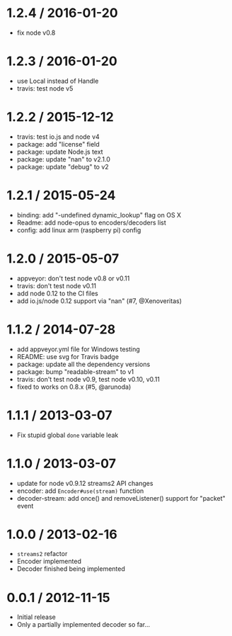 
1.2.4 / 2016-01-20
==================

  * fix node v0.8

1.2.3 / 2016-01-20
==================

  * use Local instead of Handle
  * travis: test node v5

1.2.2 / 2015-12-12
==================

  * travis: test io.js and node v4
  * package: add "license" field
  * package: update Node.js text
  * package: update "nan" to v2.1.0
  * package: update "debug" to v2

1.2.1 / 2015-05-24
==================

  * binding: add "-undefined dynamic_lookup" flag on OS X
  * Readme: add node-opus to encoders/decoders list
  * config: add linux arm (raspberry pi) config

1.2.0 / 2015-05-07
==================

  * appveyor: don't test node v0.8 or v0.11
  * travis: don't test node v0.11
  * add node 0.12 to the CI files
  * add io.js/node 0.12 support via "nan" (#7, @Xenoveritas)

1.1.2 / 2014-07-28
==================

  * add appveyor.yml file for Windows testing
  * README: use svg for Travis badge
  * package: update all the dependency versions
  * package: bump "readable-stream" to v1
  * travis: don't test node v0.9, test node v0.10, v0.11
  * fixed to works on 0.8.x (#5, @arunoda)

1.1.1 / 2013-03-07
==================

  * Fix stupid global `done` variable leak

1.1.0 / 2013-03-07
==================

  * update for node v0.9.12 streams2 API changes
  * encoder: add `Encoder#use(stream)` function
  * decoder-stream: add once() and removeListener() support for "packet" event

1.0.0 / 2013-02-16
==================

  * `streams2` refactor
  * Encoder implemented
  * Decoder finished being implemented

0.0.1 / 2012-11-15
==================

  * Initial release
  * Only a partially implemented decoder so far...
